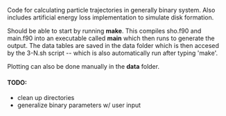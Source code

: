 Code for calculating particle trajectories in generally binary system. Also includes artificial energy loss implementation to simulate disk formation.  

Should be able to start by running **make**. This compiles sho.f90 and main.f90 into an executable called **main** which then runs to generate the output. The data tables are saved in the data folder which is then accesed by the 3-N.sh script -- which is also automatically run after typing 'make'. 

Plotting can also be done manually in the **data** folder.

#### TODO:
* clean up directories
* generalize binary parameters w/ user input
